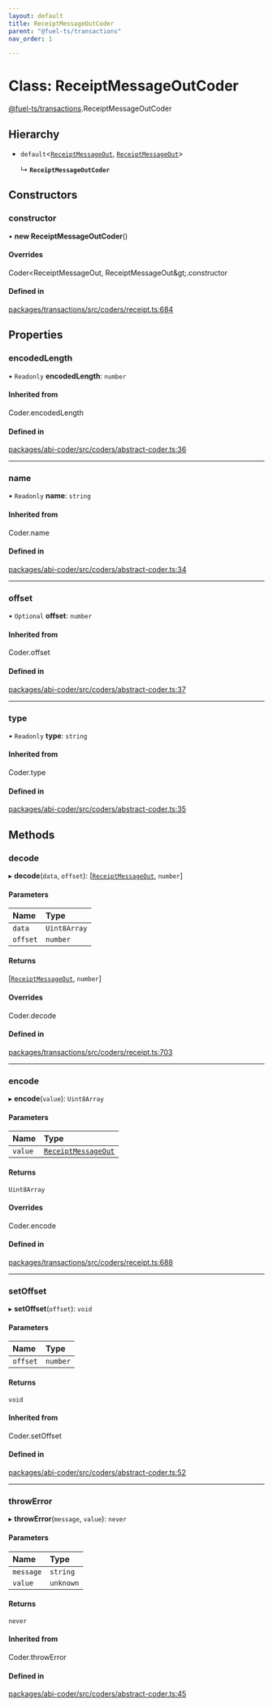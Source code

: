 ```yaml
---
layout: default
title: ReceiptMessageOutCoder
parent: "@fuel-ts/transactions"
nav_order: 1

---
```


# Class: ReceiptMessageOutCoder

[@fuel-ts/transactions](../index.md).ReceiptMessageOutCoder

## Hierarchy

- `default`<[`ReceiptMessageOut`](../index.md#receiptmessageout), [`ReceiptMessageOut`](../index.md#receiptmessageout)\>

  ↳ **`ReceiptMessageOutCoder`**

## Constructors

### constructor

• **new ReceiptMessageOutCoder**()

#### Overrides

Coder&lt;ReceiptMessageOut, ReceiptMessageOut\&gt;.constructor

#### Defined in

[packages/transactions/src/coders/receipt.ts:684](https://github.com/FuelLabs/fuels-ts/blob/master/packages/transactions/src/coders/receipt.ts#L684)

## Properties

### encodedLength

• `Readonly` **encodedLength**: `number`

#### Inherited from

Coder.encodedLength

#### Defined in

[packages/abi-coder/src/coders/abstract-coder.ts:36](https://github.com/FuelLabs/fuels-ts/blob/master/packages/abi-coder/src/coders/abstract-coder.ts#L36)

___

### name

• `Readonly` **name**: `string`

#### Inherited from

Coder.name

#### Defined in

[packages/abi-coder/src/coders/abstract-coder.ts:34](https://github.com/FuelLabs/fuels-ts/blob/master/packages/abi-coder/src/coders/abstract-coder.ts#L34)

___

### offset

• `Optional` **offset**: `number`

#### Inherited from

Coder.offset

#### Defined in

[packages/abi-coder/src/coders/abstract-coder.ts:37](https://github.com/FuelLabs/fuels-ts/blob/master/packages/abi-coder/src/coders/abstract-coder.ts#L37)

___

### type

• `Readonly` **type**: `string`

#### Inherited from

Coder.type

#### Defined in

[packages/abi-coder/src/coders/abstract-coder.ts:35](https://github.com/FuelLabs/fuels-ts/blob/master/packages/abi-coder/src/coders/abstract-coder.ts#L35)

## Methods

### decode

▸ **decode**(`data`, `offset`): [[`ReceiptMessageOut`](../index.md#receiptmessageout), `number`]

#### Parameters

| Name | Type |
| :------ | :------ |
| `data` | `Uint8Array` |
| `offset` | `number` |

#### Returns

[[`ReceiptMessageOut`](../index.md#receiptmessageout), `number`]

#### Overrides

Coder.decode

#### Defined in

[packages/transactions/src/coders/receipt.ts:703](https://github.com/FuelLabs/fuels-ts/blob/master/packages/transactions/src/coders/receipt.ts#L703)

___

### encode

▸ **encode**(`value`): `Uint8Array`

#### Parameters

| Name | Type |
| :------ | :------ |
| `value` | [`ReceiptMessageOut`](../index.md#receiptmessageout) |

#### Returns

`Uint8Array`

#### Overrides

Coder.encode

#### Defined in

[packages/transactions/src/coders/receipt.ts:688](https://github.com/FuelLabs/fuels-ts/blob/master/packages/transactions/src/coders/receipt.ts#L688)

___

### setOffset

▸ **setOffset**(`offset`): `void`

#### Parameters

| Name | Type |
| :------ | :------ |
| `offset` | `number` |

#### Returns

`void`

#### Inherited from

Coder.setOffset

#### Defined in

[packages/abi-coder/src/coders/abstract-coder.ts:52](https://github.com/FuelLabs/fuels-ts/blob/master/packages/abi-coder/src/coders/abstract-coder.ts#L52)

___

### throwError

▸ **throwError**(`message`, `value`): `never`

#### Parameters

| Name | Type |
| :------ | :------ |
| `message` | `string` |
| `value` | `unknown` |

#### Returns

`never`

#### Inherited from

Coder.throwError

#### Defined in

[packages/abi-coder/src/coders/abstract-coder.ts:45](https://github.com/FuelLabs/fuels-ts/blob/master/packages/abi-coder/src/coders/abstract-coder.ts#L45)
